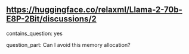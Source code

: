 ## https://huggingface.co/relaxml/Llama-2-70b-E8P-2Bit/discussions/2

contains_question: yes

question_part: Can I avoid this memory allocation?